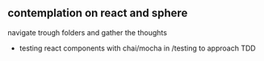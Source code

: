 ## contemplation on react and sphere

navigate trough folders and gather the thoughts

- testing react components with chai/mocha in /testing to approach TDD
